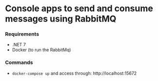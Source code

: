 # Console apps to send and consume messages using RabbitMQ

### Requirements

- .NET 7
- Docker (to run the RabbitMq)

### Commands

- `docker-compose up` and access through: http://localhost:15672

